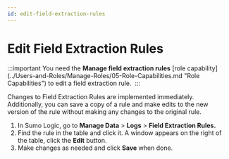 ```yaml
---
id: edit-field-extraction-rules
---
```


# Edit Field Extraction Rules

:::important
You need the **Manage field extraction rules** [role capability] (../Users-and-Roles/Manage-Roles/05-Role-Capabilities.md "Role Capabilities") to edit a field extraction rule. 
:::

Changes to Field Extraction Rules are implemented immediately. Additionally, you can save a copy of a rule and make edits to the new version of the rule without making any changes to the original rule.

1. In Sumo Logic, go to **Manage Data** \> **Logs** \> **Field Extraction Rules.**
1. Find the rule in the table and click it. A window appears on the right of the table, click the **Edit** button.
1. Make changes as needed and click **Save** when done. 
